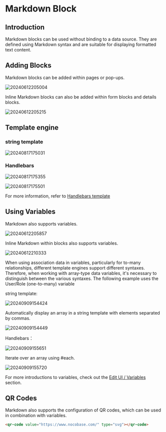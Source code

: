 # Markdown Block

## Introduction

Markdown blocks can be used without binding to a data source. They are defined using Markdown syntax and are suitable for displaying formatted text content.

## Adding Blocks

Markdown blocks can be added within pages or pop-ups.

![20240612205004](https://static-docs.nocobase.com/20240612205004.png)

Inline Markdown blocks can also be added within form blocks and details blocks.

![20240612205215](https://static-docs.nocobase.com/20240612205215.png)

## Template engine

### string template

![20240817175031](https://static-docs.nocobase.com/20240817175031.png)

### Handlebars

![20240817175355](https://static-docs.nocobase.com/20240817175355.png)

![20240817175501](https://static-docs.nocobase.com/20240817175501.png)

For more information, refer to [Handlebars template](/handbook/template-handlebars)

## Using Variables

Markdown also supports variables.

![20240612205857](https://static-docs.nocobase.com/20240612205857.png)

Inline Markdown within blocks also supports variables.

![20240612210333](https://static-docs.nocobase.com/20240612210333.png)


When using association data in variables, particularly for to-many relationships, different template engines support different syntaxes. Therefore, when working with array-type data variables, it's necessary to distinguish between the various syntaxes. 
The following example uses the User/Role (one-to-many) variable

string template:

![20240909154424](https://static-docs.nocobase.com/20240909154424.png)

Automatically display an array in a string template with elements separated by commas.

![20240909154449](https://static-docs.nocobase.com/20240909154449.png)

Handlebars：

![20240909155651](https://static-docs.nocobase.com/20240909155651.png)

Iterate over an array using #each.

![20240909155720](https://static-docs.nocobase.com/20240909155720.png)

For more introductions to variables, check out the [Edit UI / Variables](/handbook/ui/variables) section.

## QR Codes

Markdown also supports the configuration of QR codes, which can be used in combination with variables.

```html
<qr-code value="https://www.nocobase.com/" type="svg"></qr-code>
```
